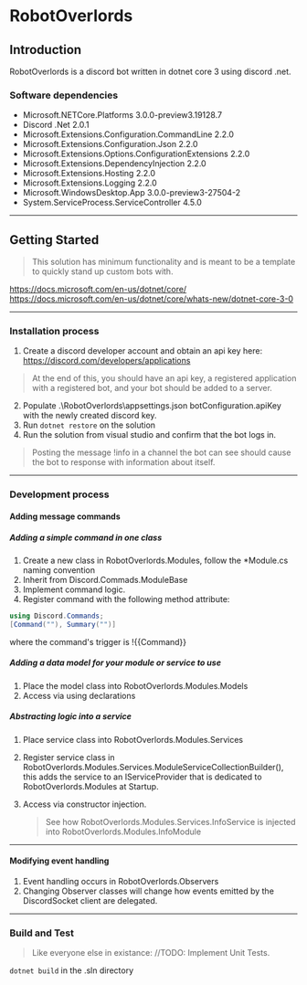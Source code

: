 # RobotOverlords

## Introduction 

RobotOverlords is a discord bot written in dotnet core 3 using discord .net.

### Software dependencies

- Microsoft.NETCore.Platforms 3.0.0-preview3.19128.7
- Discord .Net 2.0.1
- Microsoft.Extensions.Configuration.CommandLine 2.2.0
- Microsoft.Extensions.Configuration.Json 2.2.0
- Microsoft.Extensions.Options.ConfigurationExtensions 2.2.0
- Microsoft.Extensions.DependencyInjection 2.2.0
- Microsoft.Extensions.Hosting 2.2.0
- Microsoft.Extensions.Logging 2.2.0
- Microsoft.WindowsDesktop.App 3.0.0-preview3-27504-2
- System.ServiceProcess.ServiceController 4.5.0

-----

## Getting Started

> This solution has minimum functionality and is meant to be a template to quickly stand up custom bots with.

https://docs.microsoft.com/en-us/dotnet/core/
https://docs.microsoft.com/en-us/dotnet/core/whats-new/dotnet-core-3-0

-----

### Installation process

1. Create a discord developer account and obtain an api key here: https://discord.com/developers/applications
   
> At the end of this, you should have an api key, a registered application with a registered bot, and your bot should be added to a server.

2. Populate .\RobotOverlords\appsettings.json botConfiguration.apiKey with the newly created discord key.
3. Run ```dotnet restore``` on the solution
4. Run the solution from visual studio and confirm that the bot logs in. 
   
> Posting the message !info in a channel the bot can see should cause the bot to response with information about itself.

-----

### Development process

#### Adding message commands

##### Adding a simple command in one class

1. Create a new class in RobotOverlords.Modules, follow the \*Module.cs naming convention
2. Inherit from Discord.Commads.ModuleBase
3. Implement command logic.
4. Register command with the following method attribute:
```csharp
using Discord.Commands;
[Command(""), Summary("")]
```
where the command's trigger is !{{Command}}

##### Adding a data model for your module or service to use

1. Place the model class into RobotOverlords.Modules.Models
2. Access via using declarations

##### Abstracting logic into a service

1. Place service class into RobotOverlords.Modules.Services
2. Register service class in RobotOverlords.Modules.Services.ModuleServiceCollectionBuilder(), this adds the service to an IServiceProvider that is dedicated to RobotOverlords.Modules at Startup.
3. Access via constructor injection.
   
   > See how RobotOverlords.Modules.Services.InfoService is injected into RobotOverlords.Modules.InfoModule

-----

#### Modifying event handling

1. Event handling occurs in RobotOverlords.Observers
2. Changing Observer classes will change how events emitted by the DiscordSocket client are delegated.

-----

### Build and Test

> Like everyone else in existance: //TODO: Implement Unit Tests. 

```dotnet build``` in the .sln directory

